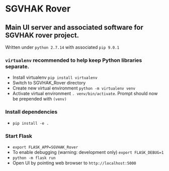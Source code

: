 # SGVHAK Rover
Main UI server and associated software for SGVHAK rover project.
---
Written under `python 2.7.14` with associated `pip 9.0.1`

### `virtualenv` recommended to help keep Python libraries separate.
- Install virtualenv `pip install virtualenv`
- Switch to SGVHAK_Rover directory
- Create new virtual environment `python -m virtualenv venv`
- Activate virtual environment `. venv/bin/activate`. Prompt should now be prepended with `(venv)`
  
### Install dependencies
- `pip install -e .`

### Start Flask
- `export FLASK_APP=SGVHAK_Rover`
- To enable debugging (warning: development only) `export FLASK_DEBUG=1`
- `python -m flask run`
- Open UI by pointing web browser to `http://localhost:5000`
